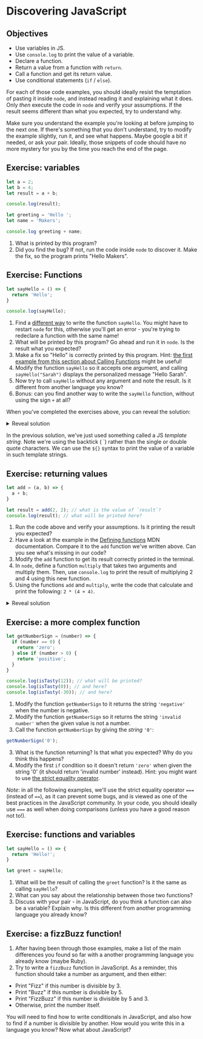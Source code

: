 # Discovering JavaScript

## Objectives

 * Use variables in JS.
 * Use `console.log` to print the value of a variable.
 * Declare a function.
 * Return a value from a function with `return`.
 * Call a function and get its return value.
 * Use conditional statements (`if` / `else`).

For each of those code examples, you should ideally resist the temptation of pasting it inside `node`, and instead reading it and explaining what it does. Only *then* execute the code in `node` and verify your assumptions. If the result seems different than what you expected, try to understand why.

Make sure you understand the example you're looking at before jumping to the next one. If there's something that you don't understand, try to modify the example slightly, run it, and see what happens. Maybe google a bit if needed, or ask your pair. Ideally, those snippets of code should have no more mystery for you by the time you reach the end of the page.

## Exercise: variables

```javascript
let a = 2;
let b = 4;
let result = a + b;

console.log(result);

let greeting = 'Hello ';
let name = 'Makers';

console.log greeting + name;
```

1. What is printed by this program?
2. Did you find the bug? If not, run the code inside `node` to discover it. Make the fix, so the program prints "Hello Makers".

## Exercise: Functions

```javascript
let sayHello = () => {
  return 'Hello';
}

console.log(sayHello);
```
1. Find a [different way](https://developer.mozilla.org/en-US/docs/Web/JavaScript/Guide/Functions#defining_functions) to write the function `sayHello`. You might have to restart `node` for this, otherwise you'll get an error - you're trying to redeclare a function with the same name!
2. What will be printed by this program? Go ahead and run it in `node`. Is the result what you expected?
3. Make a fix so "Hello" is correctly printed by this program. Hint: [the first example from this section about Calling Functions](https://developer.mozilla.org/en-US/docs/Web/JavaScript/Guide/Functions#calling_functions) might be useful!
4. Modify the function `sayHello` so it accepts one argument, and calling `sayHello("Sarah")` displays the personalized message "Hello Sarah".
5. Now try to call `sayHello` without any argument and note the result. Is it different from another language you know?
6. Bonus: can you find another way to write the `sayHello` function, without using the sign `+` at all?

When you've completed the exercises above, you can reveal the solution:

<details>
<summary>Reveal solution</summary>

```javascript

// What about this one? Hint: you might want to use the word "argument" here too.
let sayHello = function(name) => {
  return `Hello ${name}`;
}

console.log(sayHello('Sarah'));
```

</details>

In the previous solution, we've just used something called a JS *template string*. Note we're using the backtick ( \`) rather than the single or double quote characters. We can use the `${}` syntax to print the value of a variable in such template strings.

## Exercise: returning values

```javascript
let add = (a, b) => {
  a + b;
}

let result = add(2, 2); // what is the value of `result`?
console.log(result); // what will be printed here?
```
1. Run the code above and verify your assumptions. Is it printing the result you expected? 
2. Have a look at the example in the [Defining functions](https://developer.mozilla.org/en-US/docs/Web/JavaScript/Guide/Functions#defining_functions) MDN documentation. Compare it to the `add` function we've written above. Can you see what's missing in our code?
3. Modify the `add` function to get its result correctly printed in the terminal.
4. In `node`, define a function `multiply` that takes two arguments and multiply them. Then, use `console.log` to print the result of multiplying 2 and 4 using this new function.
5. Using the functions `add` and `multiply`, write the code that calculate and print the following: `2 * (4 + 4)`.

<details>
<summary>Reveal solution</summary>

```javascript
let add = (a, b) => {
  return a + b;
}

let multiply = (a, b) => {
  return a * b;
}

let result = multiply(2, add(4, 4));

console.log(result);
```

</details>

## Exercise: a more complex function

```javascript
let getNumberSign = (number) => {
  if (number == 0) {
    return 'zero';
  } else if (number > 0) {
    return 'positive';
  } 
}

console.log(isTasty(12)); // what will be printed?
console.log(isTasty(0)); // and here?
console.log(isTasty(-30)); // and here?
```

1. Modify the function `getNumberSign` to it returns the string `'negative'` when the number is negative.
2. Modify the function `getNumberSign` so it returns the string `'invalid number'` when the given value is not a number.
2. Call the function `getNumberSign` by giving the *string* `'0'`:
```javascript
getNumberSign('0');
```
3. What is the function returning? Is that what you expected? Why do you think this happens?
4. Modify the first `if` condition so it doesn't return `'zero'` when given the string '0' (it should return 'invalid number' instead). Hint: you might want to use [the strict equality operator](https://developer.mozilla.org/en-US/docs/Web/JavaScript/Reference/Operators/Strict_equality).

*Note*: in all the following examples, we'll use the strict equality operator `===` (instead of `==`), as it can prevent some bugs, and is viewed as one of the best practices in the JavaScript community. In your code, you should ideally use `===` as well when doing comparisons (unless you have a good reason not to!).

## Exercise: functions and variables

```javascript
let sayHello = () => {
  return 'Hello!';
}

let greet = sayHello;
```

1. What will be the result of calling the `greet` function? Is it the same as calling `sayHello`?
2. What can you say about the relationship between those two functions?
3. Discuss with your pair - in JavaScript, do you think a function can also be a variable? Explain why. Is this different from another programming language you already know?

## Exercise: a fizzBuzz function!

1. After having been through those examples, make a list of the main differences you found so far with a another programming language you already know (maybe Ruby).
2. Try to write a `fizzBuzz` function in JavaScript. As a reminder, this function should take a number as argument, and then either:
  * Print "Fizz" if this number is divisible by 3.
  * Print "Buzz" if this number is divisible by 5.
  * Print "FizzBuzz" if this number is divisible by 5 and 3.
  * Otherwise, print the number itself.

  You will need to find how to write conditionals in JavaScript, and also how to find if a number is divisible by another. How would you write this in a language you know? Now what about JavaScript?